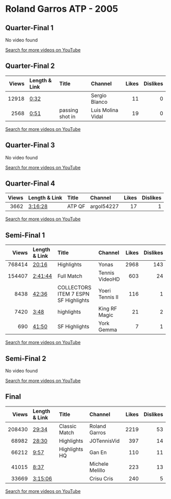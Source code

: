 
# Roland Garros ATP - 2005

## Quarter-Final 1
No video found

[Search for more videos on YouTube](https://www.youtube.com/results?search_query=%22roland+garros%22+%22Federer%22+%22Hanescu%22+%222005%22+%22highlights%22)     

## Quarter-Final 2
|   Views | Length & Link                                       | Title           | Channel           |   Likes |   Dislikes |
|--------:|:----------------------------------------------------|:----------------|:------------------|--------:|-----------:|
|   12918 | [0:32](https://www.youtube.com/watch?v=px3avcicJYE) |                 | Sergio Blanco     |      11 |          0 |
|    2568 | [0:51](https://www.youtube.com/watch?v=6jLqfS9yny0) | passing shot in | Luis Molina Vidal |      19 |          0 |

[Search for more videos on YouTube](https://www.youtube.com/results?search_query=%22roland+garros%22+%22Nadal%22+%22Ferrer%22+%222005%22+%22highlights%22)     

## Quarter-Final 3
No video found

[Search for more videos on YouTube](https://www.youtube.com/results?search_query=%22roland+garros%22+%22Davydenko%22+%22Robredo%22+%222005%22+%22highlights%22)     

## Quarter-Final 4
|   Views | Length & Link                                          | Title     | Channel    |   Likes |   Dislikes |
|--------:|:-------------------------------------------------------|:----------|:-----------|--------:|-----------:|
|    3662 | [3:16:28](https://www.youtube.com/watch?v=wfVMQVYPfK4) | ATP    QF | argol54227 |      17 |          1 |

[Search for more videos on YouTube](https://www.youtube.com/results?search_query=%22roland+garros%22+%22Puerta%22+%22Canas%22+%222005%22+%22highlights%22)     

## Semi-Final 1
|   Views | Length & Link                                          | Title                                     | Channel         |   Likes |   Dislikes |
|--------:|:-------------------------------------------------------|:------------------------------------------|:----------------|--------:|-----------:|
|  768414 | [20:16](https://www.youtube.com/watch?v=0jiea4uADRY)   | Highlights                                | Yonas           |    2968 |        143 |
|  154407 | [2:41:44](https://www.youtube.com/watch?v=Dh_0f7NIHCg) | Full Match                                | Tennis VideoHD  |     603 |         24 |
|    8438 | [42:36](https://www.youtube.com/watch?v=cmttXIMFm14)   | COLLECTORS ITEM 7 ESPN    SF   Highlights | Yoeri Tennis II |     116 |          1 |
|    7420 | [3:48](https://www.youtube.com/watch?v=hf24iJHMm1k)    | highlights                                | King RF Magic   |      21 |          2 |
|     690 | [41:50](https://www.youtube.com/watch?v=iQKhzCcBvRU)   | SF   Highlights                           | York Gemma      |       7 |          1 |

[Search for more videos on YouTube](https://www.youtube.com/results?search_query=%22roland+garros%22+%22Nadal%22+%22Federer%22+%222005%22+%22highlights%22)     

## Semi-Final 2
No video found

[Search for more videos on YouTube](https://www.youtube.com/results?search_query=%22roland+garros%22+%22Puerta%22+%22Davydenko%22+%222005%22+%22highlights%22)     

## Final
|   Views | Length & Link                                          | Title         | Channel         |   Likes |   Dislikes |
|--------:|:-------------------------------------------------------|:--------------|:----------------|--------:|-----------:|
|  208430 | [29:34](https://www.youtube.com/watch?v=Qu-ABwRlKc0)   | Classic Match | Roland Garros   |    2219 |         53 |
|   68982 | [28:30](https://www.youtube.com/watch?v=ckQFs_HE2E0)   | Highlights    | JOTennisVid     |     397 |         14 |
|   66212 | [9:57](https://www.youtube.com/watch?v=AeEEJyukv3U)    | Highlights HQ | Gan En          |     110 |         11 |
|   41015 | [8:37](https://www.youtube.com/watch?v=lQ95r-cRjNo)    |               | Michele Melillo |     223 |         13 |
|   33669 | [3:15:06](https://www.youtube.com/watch?v=m0xmovfwYlU) |               | Crisu Cris      |     240 |          5 |

[Search for more videos on YouTube](https://www.youtube.com/results?search_query=%22roland+garros%22+%22Nadal%22+%22Puerta%22+%222005%22+%22highlights%22)     
